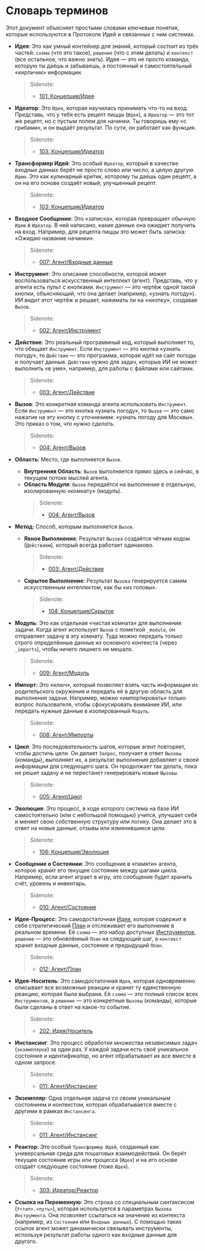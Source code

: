 # Словарь терминов

Этот документ объясняет простыми словами ключевые понятия, которые используются в Протоколе Идей и связанных с ним системах.

- **Идея**: Это как умный контейнер для знаний, который состоит из трёх частей: `схема` (что это такое), `решение` (что с этим делать) и `контекст` (все остальное, что важно знать). Идея — это не просто команда, которую ты даёшь и забываешь, а постоянный и самостоятельный «кирпичик» информации.

  > Sidenote:
  > - [101: Концепция/Идея](./101_concept_idea.md)

- **Идеатор**: Это `Идея`, которая научилась принимать что-то на вход. Представь, что у тебя есть рецепт пиццы (`Идея`), а `Идеатор` — это тот же рецепт, но с пустым полем для начинки. Ты говоришь ему «с грибами», и он выдаёт результат. По сути, он работает как функция.

  > Sidenote:
  > - [103: Концепция/Идеатор](./103_concept_ideator.md)

- **Трансформер Идей**: Это особый `Идеатор`, который в качестве входных данных берёт не просто слово или число, а целую другую `Идею`. Это как кулинарный критик, которому ты даёшь один рецепт, а он на его основе создаёт новый, улучшенный рецепт.

  > Sidenote:
  > - [103: Концепция/Идеатор](./103_concept_ideator.md)

- **Входное Сообщение**: Это «записка», которая превращает обычную `Идею` в `Идеатор`. В ней написано, какие данные она ожидает получить на вход. Например, для рецепта пиццы это может быть записка: «Ожидаю название начинки».

  > Sidenote:
  > - [007: Агент/Входные данные](./007_agent_input.md)

- **Инструмент**: Это описание способности, которой может воспользоваться искусственный интеллект (агент). Представь, что у агента есть пульт с кнопками. `Инструмент` — это чертёж одной такой кнопки, объясняющий, что она делает (например, «узнать погоду»). ИИ видит этот чертёж и решает, нажимать ли на «кнопку», создавая `Вызов`.

  > Sidenote:
  > - [002: Агент/Инструмент](./002_agent_tool.md)

- **Действие**: Это реальный программный код, который выполняет то, что обещает `Инструмент`. Если `Инструмент` — это кнопка «узнать погоду», то `Действие` — это программа, которая идёт на сайт погоды и получает данные. `Действие` нужно для задач, которые ИИ не может выполнить «в уме», например, для работы с файлами или сайтами.

  > Sidenote:
  > - [003: Агент/Действие](./003_agent_activity.md)

- **Вызов**: Это конкретная команда агента использовать `Инструмент`. Если `Инструмент` — это кнопка «узнать погоду», то `Вызов` — это само нажатие на эту кнопку с уточнением: «узнать погоду для Москвы». Это приказ о том, *что нужно сделать*.

  > Sidenote:
  > - [004: Агент/Вызов](./004_agent_call.md)

- **Область**: Место, где выполняется `Вызов`.
  - **Внутренняя Область**: `Вызов` выполняется прямо здесь и сейчас, в текущем потоке мыслей агента.
  - **Область Модуля**: `Вызов` передаётся на выполнение в отдельную, изолированную «комнату» (модуль).
    > Sidenote:
    > - [004: Агент/Вызов](./004_agent_call.md)

- **Метод**: Способ, которым выполняется `Вызов`.
  - **Явное Выполнение**: Результат `Вызова` создаётся чётким кодом (`Действием`), который всегда работает одинаково. 

    > Sidenote:
    > - [003: Агент/Действие](./003_agent_activity.md)

  - **Скрытое Выполнение**: Результат `Вызова` генерируется самим искусственным интеллектом, как бы «из головы».

    > Sidenote:
    > - [104: Концепция/Скрытое](./104_concept_latent.md)

- **Модуль**: Это как отдельная «чистая комната» для выполнения задачи. Когда агент использует `Вызов` с пометкой `_module`, он отправляет задачу в эту комнату. Туда можно передать только строго определённые данные из основного контекста (через `_imports`), чтобы ничего лишнего не мешало.

  > Sidenote:
  > - [009: Агент/Модуль](./009_agent_module.md)

- **Импорт**: Это «ключ», который позволяет взять часть информации из родительского окружения и передать её в другую область для выполнения задачи. Например, можно «импортировать» только вопрос пользователя, чтобы сфокусировать внимание ИИ, или передать нужные данные в изолированный `Модуль`.

  > Sidenote:
  > - [008: Агент/Импорты](./008_agent_imports.md)

- **Цикл**: Это последовательность шагов, которые агент повторяет, чтобы достичь цели. Он делает `Запрос`, получает в ответ `Вызовы` (команды), выполняет их, а результат выполнения добавляет к своей информации для следующего шага. Он продолжает так делать, пока не решит задачу и не перестанет генерировать новые `Вызовы`.

  > Sidenote:
  > - [005: Агент/Цикл](./005_agent_loop.md)

- **Эволюция**: Это процесс, в ходе которого система на базе ИИ самостоятельно (или с небольшой помощью) учится, улучшает себя и меняет свою собственную структуру или логику. Она делает это в ответ на новые данные, отзывы или изменившиеся цели.

  > Sidenote:
  > - [106: Концепция/Эволюция](./106_concept_evolution.md)

- **Сообщение о Состоянии**: Это сообщение в «памяти» агента, которое хранит его текущее состояние между шагами цикла. Например, если агент играет в игру, это сообщение будет хранить счёт, уровень и инвентарь.

  > Sidenote:
  > - [010: Агент/Состояние](./010_agent_state.md)

- **Идея-Процесс**: Это самодостаточная [Идея](./101_concept_idea.md), которая содержит в себе стратегический [План](./012_agent_plan.md) и отслеживает его выполнение в реальном времени. Её `схема` — это набор доступных [Инструментов](./002_agent_tool.md), `решение` — это обновлённый `План` на следующий шаг, а `контекст` хранит входные данные, состояние и предыдущий `План`.

  > Sidenote:
  > - [012: Агент/План](./012_agent_plan.md)

- **Идея-Носитель**: Это самодостаточная `Идея`, которая одновременно описывает все возможные реакции и хранит ту единственную реакцию, которая была выбрана. Её `схема` — это полный список всех `Инструментов`, а `решение` — это конкретные `Вызовы` (команды), которые были сделаны в ответ на какое-то событие.

  > Sidenote:
  > - [202: Идея/Носитель](./202_idea_vessel.md)

- **Инстансинг**: Это процесс обработки множества независимых задач (`экземпляров`) за один раз. У каждой задачи есть своё уникальное состояние и идентификатор, но агент обрабатывает их все вместе в одном запросе.

  > Sidenote:
  > - [011: Агент/Инстансинг](./011_agent_instancing.md)

- **Экземпляр**: Одна отдельная задача со своим уникальным состоянием и контекстом, которая обрабатывается вместе с другими в рамках `Инстансинга`.

  > Sidenote:
  > - [011: Агент/Инстансинг](./011_agent_instancing.md)

- **Реактор**: Это особый `Трансформер Идей`, созданный как универсальная среда для пошаговых взаимодействий. Он берёт текущее состояние игры или процесса (`Идея`) и на его основе создаёт следующее состояние (тоже `Идея`).

  > Sidenote:
  > - [303: Идеатор/Реактор](./303_ideator_reactor.md)

- **Ссылка на Переменную**: Это строка со специальным синтаксисом (`†<тип>.<путь>`), которая используется в параметрах `Вызова Инструмента`. Она позволяет ссылаться на значение из контекста (например, из `Состояния` или `Входных данных`). С помощью таких ссылок агент может динамически связывать инструменты, используя результат работы одного как входные данные для другого.
